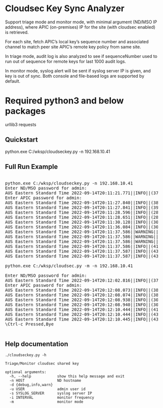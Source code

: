 # Cloudsec Key Sync Analyzer

Support triage mode and monitor mode, with minimal argument (ND/MSO IP address), where APIC (on-premises) IP for the site (with cloudsec enabled) is retrieved.

For each site, fetch APIC’s local key’s sequence number and associated channel to match peer site APIC’s remote key policy from same site.

In triage mode, audit log is also analyzed to see if sequenceNumber used to run out of sequence for remote keys for last 1000 audit logs.

In monitor mode, syslog alert will be sent if syslog server IP is given, and key is out of sync.
Both console and file-based logs are supported by default.


# Required python3 and below packages

urllib3
requests

## Quickstart

python.exe C:/wksp/cloudseckey.py -n 192.168.10.41

## Full Run Example

<pre>

python.exe C:/wksp/cloudseckey.py -n 192.168.10.41
Enter ND/MSO password for admin:
AUS Eastern Standard Time 2022-09-14T20:11:21.771||INFO||(376)||Retrieving Sites Info from ND/MSO
Enter APIC password for admin:
AUS Eastern Standard Time 2022-09-14T20:11:27.840||INFO||(384)||Retrieving Key Policy Info from APIC
AUS Eastern Standard Time 2022-09-14T20:11:27.841||INFO||(392)||Running in Triage Mode
AUS Eastern Standard Time 2022-09-14T20:11:28.596||INFO||(280)||Analyzing site fabric-site2 Audit Log for sequenceNumber out of order
AUS Eastern Standard Time 2022-09-14T20:11:28.651||INFO||(280)||Analyzing site fabric-site1 Audit Log for sequenceNumber out of order
AUS Eastern Standard Time 2022-09-14T20:11:30.128||INFO||(308)||Analyzing site fabric-site1 Share Key Policy for Matching
AUS Eastern Standard Time 2022-09-14T20:11:36.084||INFO||(308)||Analyzing site fabric-site2 Share Key Policy for Matching
AUS Eastern Standard Time 2022-09-14T20:11:37.586||WARNING||(413)|| Site 2 used to received remote key with sequenceNumber out of order
AUS Eastern Standard Time 2022-09-14T20:11:37.586||WARNING||(415)||2022-09-14T09:54:44.483+00:00, Local Site ID: 2 , Peer Site ID: 1 , sequenceNumber  (Old: 5126, New: 1)
AUS Eastern Standard Time 2022-09-14T20:11:37.586||WARNING||(415)||2022-09-07T11:02:34.511+00:00, Local Site ID: 2 , Peer Site ID: 1 , sequenceNumber  (Old: 4891, New: 4893)
AUS Eastern Standard Time 2022-09-14T20:11:37.586||INFO||(419)||Cross site validation for shared keys in using
AUS Eastern Standard Time 2022-09-14T20:11:37.587||INFO||(438)||fabric-site1       id 1 --> fabric-site2     id 2 , keys synced at sequenceNumber: 1 , assocNum: 0
AUS Eastern Standard Time 2022-09-14T20:11:37.587||INFO||(438)||fabric-site2       id 2 --> fabric-site1     id 1 , keys synced at sequenceNumber: 8512 , assocNum: 0

python.exe C:/wksp/cloudsec.py -m -n 192.168.10.41 

Enter ND/MSO password for admin:
AUS Eastern Standard Time 2022-09-14T20:12:02.816||INFO||(376)||Retrieving Sites Info from ND/MSO
Enter APIC password for admin:
AUS Eastern Standard Time 2022-09-14T20:12:08.073||INFO||(384)||Retrieving Key Policy Info from APIC
AUS Eastern Standard Time 2022-09-14T20:12:08.074||INFO||(387)||Running in Monitor Mode for every 180 seconds
AUS Eastern Standard Time 2022-09-14T20:12:08.938||INFO||(308)||Analyzing site fabric-site2 Share Key Policy for Matching
AUS Eastern Standard Time 2022-09-14T20:12:08.940||INFO||(308)||Analyzing site fabric-site1 Share Key Policy for Matching
AUS Eastern Standard Time 2022-09-14T20:12:10.444||INFO||(419)||Cross site validation for shared keys in using
AUS Eastern Standard Time 2022-09-14T20:12:10.444||INFO||(438)||fabric-site2       id 2 --> fabric-site1     id 1 , keys synced at sequenceNumber: 8513 , assocNum: 1
AUS Eastern Standard Time 2022-09-14T20:12:10.445||INFO||(438)||fabric-site1       id 1 --> fabric-site2     id 2 , keys synced at sequenceNumber: 1 , assocNum: 0
\Ctrl-c Pressed,Bye

</pre>

## Help documentation

```
./cloudseckey.py -h

Triage/Monitor cloudsec shared key

optional arguments:
  -h, --help            show this help message and exit
  -n HOST               ND hostname
  -d {debug,info,warn}
  -u USER               admin user id
  -s SYSLOG_SERVER      syslog server IP
  -i INTERVAL           monitor frequency
  -m                    monitor mode
